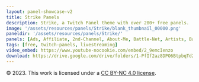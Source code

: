 ```yaml
---
layout: panel-showcase-v2 
title: Strike Panels 
description: Strike, a Twitch Panel theme with over 200+ free panels. 
image: '/assets/resources/panels/Strike/blank_thumbnail_00000.png'
paneldir: '/assets/resources/panels/Strike/'
panels: [Ads, Affiliate, 2nd-Channel, About-Me, Battle-Net, Artists, Background, ArtStation, Birthday, BTTV, Calendar, Blog, Charity, Chat-Rules, Clips, Channel-Points, Emotes, Fanmail, Donate, Editor, Friends, Games, Gear, FAQ, Hardware, Hive, Hall-of-Fame, Hall-of-Shame, Ko-Fi, Languages, Leaderboard, Links, Music, Mastadon, Merch, Mods, New-Channel, P.O, Partners, My-Shop, Sponsorships, Subscribe, Support, TikTok, Perks, Playlist, Pronouns, Rules]
tags: [free, twitch-panels, livestreaming]
video_embed: https://www.youtube-nocookie.com/embed/2_9emcIenzo
download: https://drive.google.com/drive/folders/1-PfIf2az8DPO6BtpbqTd2t3u6x4YbtiD?usp=share_link
---
```


© 2023. This work is licensed under a [CC BY-NC 4.0 license](https://creativecommons.org/licenses/by-nc/4.0/).